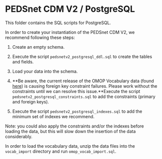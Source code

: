 # PEDSnet CDM V2 / PostgreSQL

This folder contains the SQL scripts for PostgreSQL. 

In order to create your instantiation of the PEDSnet CDM V2, we recommend following these steps:

1. Create an empty schema.

2. Execute the script `pedsnetv2_postgresql_ddl.sql` to create the tables and fields.

3. Load your data into the schema.

4. **Be aware, the current release of the OMOP Vocabulary data (found [here](https://github.com/PEDSnet/Data_Models/tree/master/PEDSnet#omop-v5-vocabulary-for-version-2)) is causing foreign key constraint failures. Please work without the constraints until we can resolve this issue.**Execute the script `pedsnetv2_postgresql_constraints.sql` to add the constraints (primary and foreign keys). 

5. Execute the script `pedsnetv2_postgresql_indexes.sql` to add the minimum set of indexes we recommend.

Note: you could also apply the constraints and/or the indexes before loading the data, but this will slow down the insertion of the data considerably.

In order to load the vocabulary data, unzip the data files into the `vocab_import` directory and run `omop_vocab_import.sql`.
